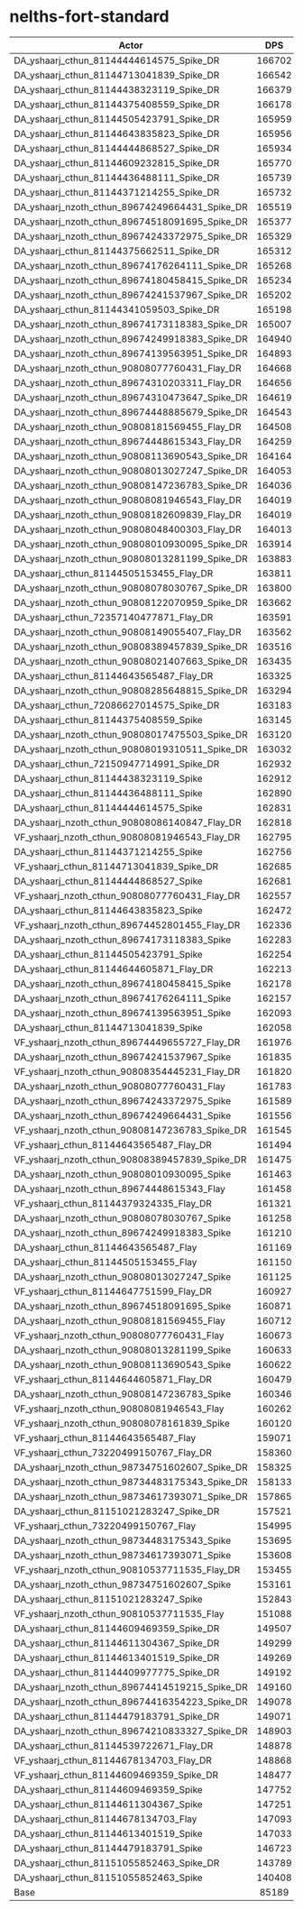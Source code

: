 # nelths-fort-standard
| Actor | DPS | Increase |
|---|:---:|:---:|
|DA_yshaarj_cthun_81144444614575_Spike_DR|166702|95.68%|
|DA_yshaarj_cthun_81144713041839_Spike_DR|166542|95.50%|
|DA_yshaarj_cthun_81144438323119_Spike_DR|166379|95.31%|
|DA_yshaarj_cthun_81144375408559_Spike_DR|166178|95.07%|
|DA_yshaarj_cthun_81144505423791_Spike_DR|165959|94.81%|
|DA_yshaarj_cthun_81144643835823_Spike_DR|165956|94.81%|
|DA_yshaarj_cthun_81144444868527_Spike_DR|165934|94.78%|
|DA_yshaarj_cthun_81144609232815_Spike_DR|165770|94.59%|
|DA_yshaarj_cthun_81144436488111_Spike_DR|165739|94.55%|
|DA_yshaarj_cthun_81144371214255_Spike_DR|165732|94.55%|
|DA_yshaarj_nzoth_cthun_89674249664431_Spike_DR|165519|94.30%|
|DA_yshaarj_nzoth_cthun_89674518091695_Spike_DR|165377|94.13%|
|DA_yshaarj_nzoth_cthun_89674243372975_Spike_DR|165329|94.07%|
|DA_yshaarj_cthun_81144375662511_Spike_DR|165312|94.05%|
|DA_yshaarj_nzoth_cthun_89674176264111_Spike_DR|165268|94.00%|
|DA_yshaarj_nzoth_cthun_89674180458415_Spike_DR|165234|93.96%|
|DA_yshaarj_nzoth_cthun_89674241537967_Spike_DR|165202|93.92%|
|DA_yshaarj_cthun_81144341059503_Spike_DR|165198|93.92%|
|DA_yshaarj_nzoth_cthun_89674173118383_Spike_DR|165007|93.70%|
|DA_yshaarj_nzoth_cthun_89674249918383_Spike_DR|164940|93.62%|
|DA_yshaarj_nzoth_cthun_89674139563951_Spike_DR|164893|93.56%|
|DA_yshaarj_nzoth_cthun_90808077760431_Flay_DR|164668|93.30%|
|DA_yshaarj_nzoth_cthun_89674310203311_Flay_DR|164656|93.28%|
|DA_yshaarj_nzoth_cthun_89674310473647_Spike_DR|164619|93.24%|
|DA_yshaarj_nzoth_cthun_89674448885679_Spike_DR|164543|93.15%|
|DA_yshaarj_nzoth_cthun_90808181569455_Flay_DR|164508|93.11%|
|DA_yshaarj_nzoth_cthun_89674448615343_Flay_DR|164259|92.82%|
|DA_yshaarj_nzoth_cthun_90808113690543_Spike_DR|164164|92.71%|
|DA_yshaarj_nzoth_cthun_90808013027247_Spike_DR|164053|92.58%|
|DA_yshaarj_nzoth_cthun_90808147236783_Spike_DR|164036|92.56%|
|DA_yshaarj_nzoth_cthun_90808081946543_Flay_DR|164019|92.54%|
|DA_yshaarj_nzoth_cthun_90808182609839_Flay_DR|164019|92.54%|
|DA_yshaarj_nzoth_cthun_90808048400303_Flay_DR|164013|92.53%|
|DA_yshaarj_nzoth_cthun_90808010930095_Spike_DR|163914|92.41%|
|DA_yshaarj_nzoth_cthun_90808013281199_Spike_DR|163883|92.38%|
|DA_yshaarj_cthun_81144505153455_Flay_DR|163811|92.29%|
|DA_yshaarj_nzoth_cthun_90808078030767_Spike_DR|163800|92.28%|
|DA_yshaarj_nzoth_cthun_90808122070959_Spike_DR|163662|92.12%|
|DA_yshaarj_cthun_72357140477871_Flay_DR|163591|92.03%|
|DA_yshaarj_nzoth_cthun_90808149055407_Flay_DR|163562|92.00%|
|DA_yshaarj_nzoth_cthun_90808389457839_Spike_DR|163516|91.94%|
|DA_yshaarj_nzoth_cthun_90808021407663_Spike_DR|163435|91.85%|
|DA_yshaarj_cthun_81144643565487_Flay_DR|163325|91.72%|
|DA_yshaarj_nzoth_cthun_90808285648815_Spike_DR|163294|91.68%|
|DA_yshaarj_cthun_72086627014575_Spike_DR|163183|91.55%|
|DA_yshaarj_cthun_81144375408559_Spike|163145|91.51%|
|DA_yshaarj_nzoth_cthun_90808017475503_Spike_DR|163120|91.48%|
|DA_yshaarj_nzoth_cthun_90808019310511_Spike_DR|163032|91.38%|
|DA_yshaarj_cthun_72150947714991_Spike_DR|162932|91.26%|
|DA_yshaarj_cthun_81144438323119_Spike|162912|91.24%|
|DA_yshaarj_cthun_81144436488111_Spike|162890|91.21%|
|DA_yshaarj_cthun_81144444614575_Spike|162831|91.14%|
|DA_yshaarj_nzoth_cthun_90808086140847_Flay_DR|162818|91.13%|
|VF_yshaarj_nzoth_cthun_90808081946543_Flay_DR|162795|91.10%|
|DA_yshaarj_cthun_81144371214255_Spike|162756|91.05%|
|VF_yshaarj_cthun_81144713041839_Spike_DR|162685|90.97%|
|DA_yshaarj_cthun_81144444868527_Spike|162681|90.96%|
|VF_yshaarj_nzoth_cthun_90808077760431_Flay_DR|162557|90.82%|
|DA_yshaarj_cthun_81144643835823_Spike|162472|90.72%|
|VF_yshaarj_nzoth_cthun_89674452801455_Flay_DR|162336|90.56%|
|DA_yshaarj_nzoth_cthun_89674173118383_Spike|162283|90.50%|
|DA_yshaarj_cthun_81144505423791_Spike|162254|90.46%|
|DA_yshaarj_cthun_81144644605871_Flay_DR|162213|90.42%|
|DA_yshaarj_nzoth_cthun_89674180458415_Spike|162178|90.37%|
|DA_yshaarj_nzoth_cthun_89674176264111_Spike|162157|90.35%|
|DA_yshaarj_nzoth_cthun_89674139563951_Spike|162093|90.27%|
|DA_yshaarj_cthun_81144713041839_Spike|162058|90.23%|
|VF_yshaarj_nzoth_cthun_89674449655727_Flay_DR|161976|90.14%|
|DA_yshaarj_nzoth_cthun_89674241537967_Spike|161835|89.97%|
|VF_yshaarj_nzoth_cthun_90808354445231_Flay_DR|161820|89.95%|
|DA_yshaarj_nzoth_cthun_90808077760431_Flay|161783|89.91%|
|DA_yshaarj_nzoth_cthun_89674243372975_Spike|161589|89.68%|
|DA_yshaarj_nzoth_cthun_89674249664431_Spike|161556|89.64%|
|VF_yshaarj_nzoth_cthun_90808147236783_Spike_DR|161545|89.63%|
|VF_yshaarj_cthun_81144643565487_Flay_DR|161494|89.57%|
|VF_yshaarj_nzoth_cthun_90808389457839_Spike_DR|161475|89.55%|
|DA_yshaarj_nzoth_cthun_90808010930095_Spike|161463|89.54%|
|DA_yshaarj_nzoth_cthun_89674448615343_Flay|161458|89.53%|
|VF_yshaarj_cthun_81144379324335_Flay_DR|161321|89.37%|
|DA_yshaarj_nzoth_cthun_90808078030767_Spike|161258|89.29%|
|DA_yshaarj_nzoth_cthun_89674249918383_Spike|161210|89.24%|
|DA_yshaarj_cthun_81144643565487_Flay|161169|89.19%|
|DA_yshaarj_cthun_81144505153455_Flay|161150|89.17%|
|DA_yshaarj_nzoth_cthun_90808013027247_Spike|161125|89.14%|
|VF_yshaarj_cthun_81144647751599_Flay_DR|160927|88.91%|
|DA_yshaarj_nzoth_cthun_89674518091695_Spike|160871|88.84%|
|DA_yshaarj_nzoth_cthun_90808181569455_Flay|160712|88.65%|
|VF_yshaarj_nzoth_cthun_90808077760431_Flay|160673|88.61%|
|DA_yshaarj_nzoth_cthun_90808013281199_Spike|160633|88.56%|
|DA_yshaarj_nzoth_cthun_90808113690543_Spike|160622|88.55%|
|VF_yshaarj_cthun_81144644605871_Flay_DR|160479|88.38%|
|DA_yshaarj_nzoth_cthun_90808147236783_Spike|160346|88.22%|
|VF_yshaarj_nzoth_cthun_90808081946543_Flay|160262|88.13%|
|VF_yshaarj_nzoth_cthun_90808078161839_Spike|160120|87.96%|
|VF_yshaarj_cthun_81144643565487_Flay|159071|86.73%|
|VF_yshaarj_cthun_73220499150767_Flay_DR|158360|85.89%|
|DA_yshaarj_nzoth_cthun_98734751602607_Spike_DR|158325|85.85%|
|DA_yshaarj_nzoth_cthun_98734483175343_Spike_DR|158133|85.63%|
|DA_yshaarj_nzoth_cthun_98734617393071_Spike_DR|157865|85.31%|
|DA_yshaarj_cthun_81151021283247_Spike_DR|157521|84.91%|
|VF_yshaarj_cthun_73220499150767_Flay|154995|81.94%|
|DA_yshaarj_nzoth_cthun_98734483175343_Spike|153695|80.42%|
|DA_yshaarj_nzoth_cthun_98734617393071_Spike|153608|80.31%|
|VF_yshaarj_nzoth_cthun_90810537711535_Flay_DR|153455|80.13%|
|DA_yshaarj_nzoth_cthun_98734751602607_Spike|153161|79.79%|
|DA_yshaarj_cthun_81151021283247_Spike|152843|79.42%|
|VF_yshaarj_nzoth_cthun_90810537711535_Flay|151088|77.36%|
|DA_yshaarj_cthun_81144609469359_Spike_DR|149507|75.50%|
|DA_yshaarj_cthun_81144611304367_Spike_DR|149299|75.26%|
|DA_yshaarj_cthun_81144613401519_Spike_DR|149269|75.22%|
|DA_yshaarj_cthun_81144409977775_Spike_DR|149192|75.13%|
|DA_yshaarj_nzoth_cthun_89674414519215_Spike_DR|149160|75.09%|
|DA_yshaarj_nzoth_cthun_89674416354223_Spike_DR|149078|75.00%|
|DA_yshaarj_cthun_81144479183791_Spike_DR|149071|74.99%|
|DA_yshaarj_nzoth_cthun_89674210833327_Spike_DR|148903|74.79%|
|DA_yshaarj_cthun_81144539722671_Flay_DR|148878|74.76%|
|VF_yshaarj_cthun_81144678134703_Flay_DR|148868|74.75%|
|VF_yshaarj_cthun_81144609469359_Spike_DR|148477|74.29%|
|DA_yshaarj_cthun_81144609469359_Spike|147752|73.44%|
|DA_yshaarj_cthun_81144611304367_Spike|147251|72.85%|
|DA_yshaarj_cthun_81144678134703_Flay|147093|72.67%|
|DA_yshaarj_cthun_81144613401519_Spike|147033|72.60%|
|DA_yshaarj_cthun_81144479183791_Spike|146723|72.23%|
|DA_yshaarj_cthun_81151055852463_Spike_DR|143789|68.79%|
|DA_yshaarj_cthun_81151055852463_Spike|140408|64.82%|
|Base|85189|0.00%|
